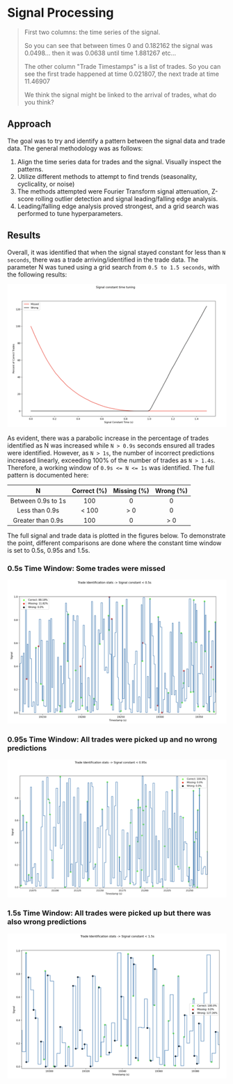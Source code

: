 # Signal Processing

>First two columns: the time series of the signal.
>
> So you can see that between times 0 and 0.182162 the signal was 0.0498… then it was 0.0638 until time 1.881267 etc…
> 
> The other column "Trade Timestamps" is a list of trades. So you can see the first trade happened at time 0.021807, the next trade at time 11.46907
> 
> We think the signal might be linked to the arrival of trades, what do you think?

## Approach

The goal was to try and identify a pattern between the signal data and trade data. The general methodology was as follows:

1. Align the time series data for trades and the signal. Visually inspect the patterns.
2. Utilize different methods to attempt to find trends (seasonality, cyclicality, or noise)
3. The methods attempted were Fourier Transform signal attenuation, Z-score rolling outlier detection and signal leading/falling edge analysis.
4. Leading/falling edge analysis proved strongest, and a grid search was performed to tune hyperparameters.

## Results

Overall, it was identified that when the signal stayed constant for less than `N seconds`, there was a trade arriving/identified in the trade data. The parameter N was tuned using a grid search from `0.5 to 1.5 seconds`, with the following results:

![image info](./imgs/parameter_tuning.png)

As evident, there was a parabolic increase in the percentage of trades identified as N was increased while `N > 0.9s` seconds ensured all trades were identified. However, as `N > 1s`, the number of incorrect predictions increased linearly, exceeding 100% of the number of trades as `N > 1.4s`. Therefore, a working window of `0.9s <= N <= 1s` was identified. The full pattern is documented here:

| N | Correct (%) | Missing (%) | Wrong (%) |
|:---:|:---:|:---:|:---:|
| Between 0.9s to 1s | 100 | 0 | 0 |
| Less than 0.9s | < 100 | > 0 | 0 |
| Greater than 0.9s | 100 | 0 | > 0 |



The full signal and trade data is plotted in the figures below. To demonstrate the point, different comparisons are done where the constant time window is set to 0.5s, 0.95s and 1.5s.

### 0.5s Time Window: Some trades were missed
![image info](./imgs/0_5s.png)

### 0.95s Time Window: All trades were picked up and no wrong predictions
![image info](./imgs/0_95s.png)

### 1.5s Time Window: All trades were picked up but there was also wrong predictions
![image info](./imgs/1_5s.png)
